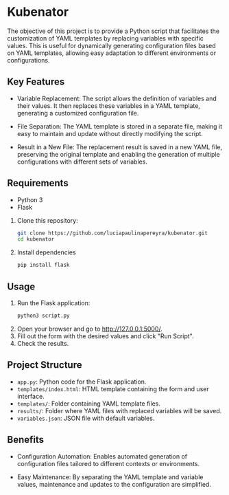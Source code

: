 # Kubenator

The objective of this project is to provide a Python script that facilitates the customization of YAML templates by replacing variables with specific values. This is useful for dynamically generating configuration files based on YAML templates, allowing easy adaptation to different environments or configurations.


## Key Features

* Variable Replacement: The script allows the definition of variables and their values. It then replaces these variables in a YAML template, generating a customized configuration file.

* File Separation: The YAML template is stored in a separate file, making it easy to maintain and update without directly modifying the script.

* Result in a New File: The replacement result is saved in a new YAML file, preserving the original template and enabling the generation of multiple configurations with different sets of variables.

## Requirements

- Python 3
- Flask

1. Clone this repository:

   ```bash
   git clone https://github.com/luciapaulinapereyra/kubenator.git
   cd kubenator
2. Install dependencies
   ```bash
   pip install flask

## Usage

1. Run the Flask application:
   ```bash
   python3 script.py
2. Open your browser and go to http://127.0.0.1:5000/.
3. Fill out the form with the desired values and click "Run Script".
4. Check the results.

## Project Structure
* `app.py`: Python code for the Flask application.
* `templates/index.html`: HTML template containing the form and user interface.
* `templates/`: Folder containing YAML template files.
* `results/`:  Folder where YAML files with replaced variables will be saved.
* `variables.json`: JSON file with default variables.

## Benefits

* Configuration Automation: Enables automated generation of configuration files tailored to different contexts or environments.

* Easy Maintenance: By separating the YAML template and variable values, maintenance and updates to the configuration are simplified.


